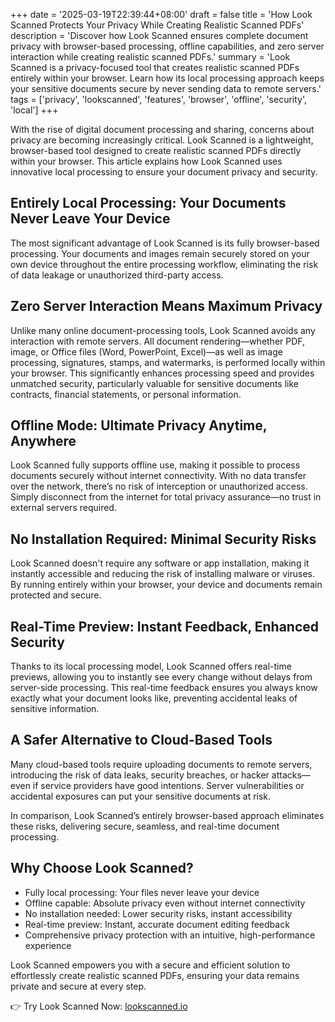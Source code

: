 +++
date = '2025-03-19T22:39:44+08:00'
draft = false
title = 'How Look Scanned Protects Your Privacy While Creating Realistic Scanned PDFs'
description = 'Discover how Look Scanned ensures complete document privacy with browser-based processing, offline capabilities, and zero server interaction while creating realistic scanned PDFs.'
summary = 'Look Scanned is a privacy-focused tool that creates realistic scanned PDFs entirely within your browser. Learn how its local processing approach keeps your sensitive documents secure by never sending data to remote servers.'
tags = ['privacy', 'lookscanned', 'features', 'browser', 'offline', 'security', 'local']
+++

With the rise of digital document processing and sharing, concerns about privacy are becoming increasingly critical. Look Scanned is a lightweight, browser-based tool designed to create realistic scanned PDFs directly within your browser. This article explains how Look Scanned uses innovative local processing to ensure your document privacy and security.

## Entirely Local Processing: Your Documents Never Leave Your Device

The most significant advantage of Look Scanned is its fully browser-based processing. Your documents and images remain securely stored on your own device throughout the entire processing workflow, eliminating the risk of data leakage or unauthorized third-party access.

## Zero Server Interaction Means Maximum Privacy

Unlike many online document-processing tools, Look Scanned avoids any interaction with remote servers. All document rendering—whether PDF, image, or Office files (Word, PowerPoint, Excel)—as well as image processing, signatures, stamps, and watermarks, is performed locally within your browser. This significantly enhances processing speed and provides unmatched security, particularly valuable for sensitive documents like contracts, financial statements, or personal information.

## Offline Mode: Ultimate Privacy Anytime, Anywhere

Look Scanned fully supports offline use, making it possible to process documents securely without internet connectivity. With no data transfer over the network, there’s no risk of interception or unauthorized access. Simply disconnect from the internet for total privacy assurance—no trust in external servers required.

## No Installation Required: Minimal Security Risks

Look Scanned doesn't require any software or app installation, making it instantly accessible and reducing the risk of installing malware or viruses. By running entirely within your browser, your device and documents remain protected and secure.

## Real-Time Preview: Instant Feedback, Enhanced Security

Thanks to its local processing model, Look Scanned offers real-time previews, allowing you to instantly see every change without delays from server-side processing. This real-time feedback ensures you always know exactly what your document looks like, preventing accidental leaks of sensitive information.

## A Safer Alternative to Cloud-Based Tools

Many cloud-based tools require uploading documents to remote servers, introducing the risk of data leaks, security breaches, or hacker attacks—even if service providers have good intentions. Server vulnerabilities or accidental exposures can put your sensitive documents at risk.

In comparison, Look Scanned’s entirely browser-based approach eliminates these risks, delivering secure, seamless, and real-time document processing.

## Why Choose Look Scanned?

- Fully local processing: Your files never leave your device
- Offline capable: Absolute privacy even without internet connectivity
- No installation needed: Lower security risks, instant accessibility
- Real-time preview: Instant, accurate document editing feedback
- Comprehensive privacy protection with an intuitive, high-performance experience

Look Scanned empowers you with a secure and efficient solution to effortlessly create realistic scanned PDFs, ensuring your data remains private and secure at every step.

👉 Try Look Scanned Now: [lookscanned.io](https://lookscanned.io)
